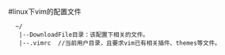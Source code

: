 #linux下vim的配置文件


      ~/
       |--DownloadFile目录：该配置下相关的文件。
       |--.vimrc  //当前用户目录，且要求vim已有相关插件、themes等文件。
